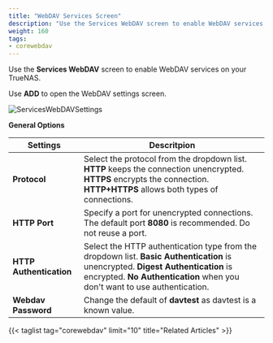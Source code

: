 ```yaml
---
title: "WebDAV Services Screen"
description: "Use the Services WebDAV screen to enable WebDAV services on your TrueNAS"
weight: 160
tags:
- corewebdav
---
```


Use the **Services WebDAV** screen to enable WebDAV services on your TrueNAS.

Use **ADD** to open the WebDAV settings screen.

![ServicesWebDAVSettings](/images/CORE/13.0/ServicesWebDAVSettings.png "Services WebDAV Settings Screen")

**General Options**

| Settings | Descritpion |
|----------|-------------|
| **Protocol** | Select the protocol from the dropdown list. **HTTP** keeps the connection unencrypted. **HTTPS** encrypts the connection. **HTTP+HTTPS** allows both types of connections. |
| **HTTP Port** | Specify a port for unencrypted connections. The default port **8080** is recommended. Do not reuse a port. |
| **HTTP Authentication** | Select the HTTP authentication type from the dropdown list. **Basic Authentication** is unencrypted. **Digest Authentication** is encrypted. **No Authentication** when you don't want to use authentication. |
| **Webdav Password** | Change the default of **davtest** as davtest is a known value. |

{{< taglist tag="corewebdav" limit="10" title="Related Articles" >}}